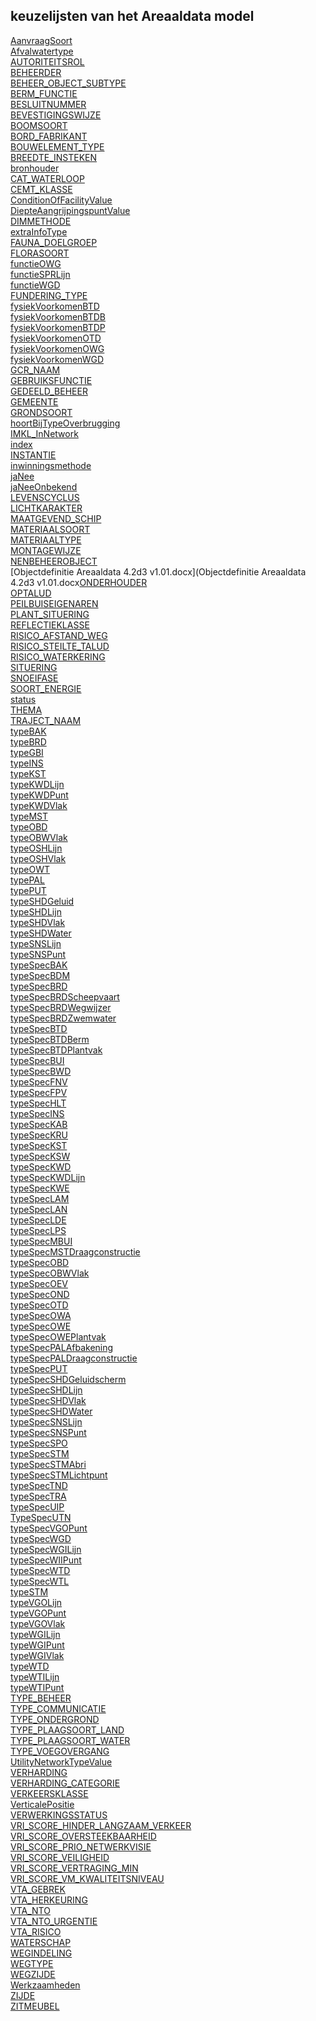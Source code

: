## keuzelijsten van het Areaaldata model<br>

[AanvraagSoort](AanvraagSoort.html)<br>[Afvalwatertype](Afvalwatertype.html)<br>[AUTORITEITSROL](AUTORITEITSROL.html)<br>[BEHEERDER](BEHEERDER.html)<br>[BEHEER_OBJECT_SUBTYPE](BEHEER_OBJECT_SUBTYPE.html)<br>[BERM_FUNCTIE](BERM_FUNCTIE.html)<br>[BESLUITNUMMER](BESLUITNUMMER.html)<br>[BEVESTIGINGSWIJZE](BEVESTIGINGSWIJZE.html)<br>[BOOMSOORT](BOOMSOORT.html)<br>[BORD_FABRIKANT](BORD_FABRIKANT.html)<br>[BOUWELEMENT_TYPE](BOUWELEMENT_TYPE.html)<br>[BREEDTE_INSTEKEN](BREEDTE_INSTEKEN.html)<br>[bronhouder](bronhouder.html)<br>[CAT_WATERLOOP](CAT_WATERLOOP.html)<br>[CEMT_KLASSE](CEMT_KLASSE.html)<br>[ConditionOfFacilityValue](ConditionOfFacilityValue.html)<br>[DiepteAangrijpingspuntValue](DiepteAangrijpingspuntValue.html)<br>[DIMMETHODE](DIMMETHODE.html)<br>[extraInfoType](extraInfoType.html)<br>[FAUNA_DOELGROEP](FAUNA_DOELGROEP.html)<br>[FLORASOORT](FLORASOORT.html)<br>[functieOWG](functieOWG.html)<br>[functieSPRLijn](functieSPRLijn.html)<br>[functieWGD](functieWGD.html)<br>[FUNDERING_TYPE](FUNDERING_TYPE.html)<br>[fysiekVoorkomenBTD](fysiekVoorkomenBTD.html)<br>[fysiekVoorkomenBTDB](fysiekVoorkomenBTDB.html)<br>[fysiekVoorkomenBTDP](fysiekVoorkomenBTDP.html)<br>[fysiekVoorkomenOTD](fysiekVoorkomenOTD.html)<br>[fysiekVoorkomenOWG](fysiekVoorkomenOWG.html)<br>[fysiekVoorkomenWGD](fysiekVoorkomenWGD.html)<br>[GCR_NAAM](GCR_NAAM.html)<br>[GEBRUIKSFUNCTIE](GEBRUIKSFUNCTIE.html)<br>[GEDEELD_BEHEER](GEDEELD_BEHEER.html)<br>[GEMEENTE](GEMEENTE.html)<br>[GRONDSOORT](GRONDSOORT.html)<br>[hoortBijTypeOverbrugging](hoortBijTypeOverbrugging.html)<br>[IMKL_InNetwork](IMKL_InNetwork.html)<br>[index](index.html)<br>[INSTANTIE](INSTANTIE.html)<br>[inwinningsmethode](inwinningsmethode.html)<br>[jaNee](jaNee.html)<br>[jaNeeOnbekend](jaNeeOnbekend.html)<br>[LEVENSCYCLUS](LEVENSCYCLUS.html)<br>[LICHTKARAKTER](LICHTKARAKTER.html)<br>[MAATGEVEND_SCHIP](MAATGEVEND_SCHIP.html)<br>[MATERIAALSOORT](MATERIAALSOORT.html)<br>[MATERIAALTYPE](MATERIAALTYPE.html)<br>[MONTAGEWIJZE](MONTAGEWIJZE.html)<br>[NENBEHEEROBJECT](NENBEHEEROBJECT.html)<br>[Objectdefinitie Areaaldata 4.2d3 v1.01.docx](Objectdefinitie Areaaldata 4.2d3 v1.01.docx[ONDERHOUDER](ONDERHOUDER.html)<br>[OPTALUD](OPTALUD.html)<br>[PEILBUISEIGENAREN](PEILBUISEIGENAREN.html)<br>[PLANT_SITUERING](PLANT_SITUERING.html)<br>[REFLECTIEKLASSE](REFLECTIEKLASSE.html)<br>[RISICO_AFSTAND_WEG](RISICO_AFSTAND_WEG.html)<br>[RISICO_STEILTE_TALUD](RISICO_STEILTE_TALUD.html)<br>[RISICO_WATERKERING](RISICO_WATERKERING.html)<br>[SITUERING](SITUERING.html)<br>[SNOEIFASE](SNOEIFASE.html)<br>[SOORT_ENERGIE](SOORT_ENERGIE.html)<br>[status](status.html)<br>[THEMA](THEMA.html)<br>[TRAJECT_NAAM](TRAJECT_NAAM.html)<br>[typeBAK](typeBAK.html)<br>[typeBRD](typeBRD.html)<br>[typeGBI](typeGBI.html)<br>[typeINS](typeINS.html)<br>[typeKST](typeKST.html)<br>[typeKWDLijn](typeKWDLijn.html)<br>[typeKWDPunt](typeKWDPunt.html)<br>[typeKWDVlak](typeKWDVlak.html)<br>[typeMST](typeMST.html)<br>[typeOBD](typeOBD.html)<br>[typeOBWVlak](typeOBWVlak.html)<br>[typeOSHLijn](typeOSHLijn.html)<br>[typeOSHVlak](typeOSHVlak.html)<br>[typeOWT](typeOWT.html)<br>[typePAL](typePAL.html)<br>[typePUT](typePUT.html)<br>[typeSHDGeluid](typeSHDGeluid.html)<br>[typeSHDLijn](typeSHDLijn.html)<br>[typeSHDVlak](typeSHDVlak.html)<br>[typeSHDWater](typeSHDWater.html)<br>[typeSNSLijn](typeSNSLijn.html)<br>[typeSNSPunt](typeSNSPunt.html)<br>[typeSpecBAK](typeSpecBAK.html)<br>[typeSpecBDM](typeSpecBDM.html)<br>[typeSpecBRD](typeSpecBRD.html)<br>[typeSpecBRDScheepvaart](typeSpecBRDScheepvaart.html)<br>[typeSpecBRDWegwijzer](typeSpecBRDWegwijzer.html)<br>[typeSpecBRDZwemwater](typeSpecBRDZwemwater.html)<br>[typeSpecBTD](typeSpecBTD.html)<br>[typeSpecBTDBerm](typeSpecBTDBerm.html)<br>[typeSpecBTDPlantvak](typeSpecBTDPlantvak.html)<br>[typeSpecBUI](typeSpecBUI.html)<br>[typeSpecBWD](typeSpecBWD.html)<br>[typeSpecFNV](typeSpecFNV.html)<br>[typeSpecFPV](typeSpecFPV.html)<br>[typeSpecHLT](typeSpecHLT.html)<br>[typeSpecINS](typeSpecINS.html)<br>[typeSpecKAB](typeSpecKAB.html)<br>[typeSpecKRU](typeSpecKRU.html)<br>[typeSpecKST](typeSpecKST.html)<br>[typeSpecKSW](typeSpecKSW.html)<br>[typeSpecKWD](typeSpecKWD.html)<br>[typeSpecKWDLijn](typeSpecKWDLijn.html)<br>[typeSpecKWE](typeSpecKWE.html)<br>[typeSpecLAM](typeSpecLAM.html)<br>[typeSpecLAN](typeSpecLAN.html)<br>[typeSpecLDE](typeSpecLDE.html)<br>[typeSpecLPS](typeSpecLPS.html)<br>[typeSpecMBUI](typeSpecMBUI.html)<br>[typeSpecMSTDraagconstructie](typeSpecMSTDraagconstructie.html)<br>[typeSpecOBD](typeSpecOBD.html)<br>[typeSpecOBWVlak](typeSpecOBWVlak.html)<br>[typeSpecOEV](typeSpecOEV.html)<br>[typeSpecOND](typeSpecOND.html)<br>[typeSpecOTD](typeSpecOTD.html)<br>[typeSpecOWA](typeSpecOWA.html)<br>[typeSpecOWE](typeSpecOWE.html)<br>[typeSpecOWEPlantvak](typeSpecOWEPlantvak.html)<br>[typeSpecPALAfbakening](typeSpecPALAfbakening.html)<br>[typeSpecPALDraagconstructie](typeSpecPALDraagconstructie.html)<br>[typeSpecPUT](typeSpecPUT.html)<br>[typeSpecSHDGeluidscherm](typeSpecSHDGeluidscherm.html)<br>[typeSpecSHDLijn](typeSpecSHDLijn.html)<br>[typeSpecSHDVlak](typeSpecSHDVlak.html)<br>[typeSpecSHDWater](typeSpecSHDWater.html)<br>[typeSpecSNSLijn](typeSpecSNSLijn.html)<br>[typeSpecSNSPunt](typeSpecSNSPunt.html)<br>[typeSpecSPO](typeSpecSPO.html)<br>[typeSpecSTM](typeSpecSTM.html)<br>[typeSpecSTMAbri](typeSpecSTMAbri.html)<br>[typeSpecSTMLichtpunt](typeSpecSTMLichtpunt.html)<br>[typeSpecTND](typeSpecTND.html)<br>[typeSpecTRA](typeSpecTRA.html)<br>[typeSpecUIP](typeSpecUIP.html)<br>[TypeSpecUTN](TypeSpecUTN.html)<br>[typeSpecVGOPunt](typeSpecVGOPunt.html)<br>[typeSpecWGD](typeSpecWGD.html)<br>[typeSpecWGILijn](typeSpecWGILijn.html)<br>[typeSpecWIIPunt](typeSpecWIIPunt.html)<br>[typeSpecWTD](typeSpecWTD.html)<br>[typeSpecWTL](typeSpecWTL.html)<br>[typeSTM](typeSTM.html)<br>[typeVGOLijn](typeVGOLijn.html)<br>[typeVGOPunt](typeVGOPunt.html)<br>[typeVGOVlak](typeVGOVlak.html)<br>[typeWGILijn](typeWGILijn.html)<br>[typeWGIPunt](typeWGIPunt.html)<br>[typeWGIVlak](typeWGIVlak.html)<br>[typeWTD](typeWTD.html)<br>[typeWTILijn](typeWTILijn.html)<br>[typeWTIPunt](typeWTIPunt.html)<br>[TYPE_BEHEER](TYPE_BEHEER.html)<br>[TYPE_COMMUNICATIE](TYPE_COMMUNICATIE.html)<br>[TYPE_ONDERGROND](TYPE_ONDERGROND.html)<br>[TYPE_PLAAGSOORT_LAND](TYPE_PLAAGSOORT_LAND.html)<br>[TYPE_PLAAGSOORT_WATER](TYPE_PLAAGSOORT_WATER.html)<br>[TYPE_VOEGOVERGANG](TYPE_VOEGOVERGANG.html)<br>[UtilityNetworkTypeValue](UtilityNetworkTypeValue.html)<br>[VERHARDING](VERHARDING.html)<br>[VERHARDING_CATEGORIE](VERHARDING_CATEGORIE.html)<br>[VERKEERSKLASSE](VERKEERSKLASSE.html)<br>[VerticalePositie](VerticalePositie.html)<br>[VERWERKINGSSTATUS](VERWERKINGSSTATUS.html)<br>[VRI_SCORE_HINDER_LANGZAAM_VERKEER](VRI_SCORE_HINDER_LANGZAAM_VERKEER.html)<br>[VRI_SCORE_OVERSTEEKBAARHEID](VRI_SCORE_OVERSTEEKBAARHEID.html)<br>[VRI_SCORE_PRIO_NETWERKVISIE](VRI_SCORE_PRIO_NETWERKVISIE.html)<br>[VRI_SCORE_VEILIGHEID](VRI_SCORE_VEILIGHEID.html)<br>[VRI_SCORE_VERTRAGING_MIN](VRI_SCORE_VERTRAGING_MIN.html)<br>[VRI_SCORE_VM_KWALITEITSNIVEAU](VRI_SCORE_VM_KWALITEITSNIVEAU.html)<br>[VTA_GEBREK](VTA_GEBREK.html)<br>[VTA_HERKEURING](VTA_HERKEURING.html)<br>[VTA_NTO](VTA_NTO.html)<br>[VTA_NTO_URGENTIE](VTA_NTO_URGENTIE.html)<br>[VTA_RISICO](VTA_RISICO.html)<br>[WATERSCHAP](WATERSCHAP.html)<br>[WEGINDELING](WEGINDELING.html)<br>[WEGTYPE](WEGTYPE.html)<br>[WEGZIJDE](WEGZIJDE.html)<br>[Werkzaamheden](Werkzaamheden.html)<br>[ZIJDE](ZIJDE.html)<br>[ZITMEUBEL](ZITMEUBEL.html)<br>